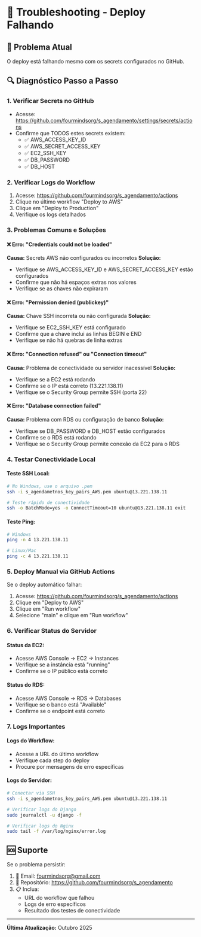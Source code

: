 # 🔧 Troubleshooting - Deploy Falhando

## 🚨 Problema Atual
O deploy está falhando mesmo com os secrets configurados no GitHub.

## 🔍 Diagnóstico Passo a Passo

### 1. Verificar Secrets no GitHub
- Acesse: https://github.com/fourmindsorg/s_agendamento/settings/secrets/actions
- Confirme que TODOS estes secrets existem:
  - ✅ AWS_ACCESS_KEY_ID
  - ✅ AWS_SECRET_ACCESS_KEY
  - ✅ EC2_SSH_KEY
  - ✅ DB_PASSWORD
  - ✅ DB_HOST

### 2. Verificar Logs do Workflow
1. Acesse: https://github.com/fourmindsorg/s_agendamento/actions
2. Clique no último workflow "Deploy to AWS"
3. Clique em "Deploy to Production"
4. Verifique os logs detalhados

### 3. Problemas Comuns e Soluções

#### ❌ Erro: "Credentials could not be loaded"
**Causa:** Secrets AWS não configurados ou incorretos
**Solução:**
- Verifique se AWS_ACCESS_KEY_ID e AWS_SECRET_ACCESS_KEY estão configurados
- Confirme que não há espaços extras nos valores
- Verifique se as chaves não expiraram

#### ❌ Erro: "Permission denied (publickey)"
**Causa:** Chave SSH incorreta ou não configurada
**Solução:**
- Verifique se EC2_SSH_KEY está configurado
- Confirme que a chave inclui as linhas BEGIN e END
- Verifique se não há quebras de linha extras

#### ❌ Erro: "Connection refused" ou "Connection timeout"
**Causa:** Problema de conectividade ou servidor inacessível
**Solução:**
- Verifique se a EC2 está rodando
- Confirme se o IP está correto (13.221.138.11)
- Verifique se o Security Group permite SSH (porta 22)

#### ❌ Erro: "Database connection failed"
**Causa:** Problema com RDS ou configuração de banco
**Solução:**
- Verifique se DB_PASSWORD e DB_HOST estão configurados
- Confirme se o RDS está rodando
- Verifique se o Security Group permite conexão da EC2 para o RDS

### 4. Testar Conectividade Local

#### Teste SSH Local:
```bash
# No Windows, use o arquivo .pem
ssh -i s_agendametnos_key_pairs_AWS.pem ubuntu@13.221.138.11

# Teste rápido de conectividade
ssh -o BatchMode=yes -o ConnectTimeout=10 ubuntu@13.221.138.11 exit
```

#### Teste Ping:
```bash
# Windows
ping -n 4 13.221.138.11

# Linux/Mac
ping -c 4 13.221.138.11
```

### 5. Deploy Manual via GitHub Actions

Se o deploy automático falhar:
1. Acesse: https://github.com/fourmindsorg/s_agendamento/actions
2. Clique em "Deploy to AWS"
3. Clique em "Run workflow"
4. Selecione "main" e clique em "Run workflow"

### 6. Verificar Status do Servidor

#### Status da EC2:
- Acesse AWS Console → EC2 → Instances
- Verifique se a instância está "running"
- Confirme se o IP público está correto

#### Status do RDS:
- Acesse AWS Console → RDS → Databases
- Verifique se o banco está "Available"
- Confirme se o endpoint está correto

### 7. Logs Importantes

#### Logs do Workflow:
- Acesse a URL do último workflow
- Verifique cada step do deploy
- Procure por mensagens de erro específicas

#### Logs do Servidor:
```bash
# Conectar via SSH
ssh -i s_agendametnos_key_pairs_AWS.pem ubuntu@13.221.138.11

# Verificar logs do Django
sudo journalctl -u django -f

# Verificar logs do Nginx
sudo tail -f /var/log/nginx/error.log
```

## 🆘 Suporte

Se o problema persistir:
1. 📧 Email: fourmindsorg@gmail.com
2. 🔗 Repositório: https://github.com/fourmindsorg/s_agendamento
3. 📋 Inclua:
   - URL do workflow que falhou
   - Logs de erro específicos
   - Resultado dos testes de conectividade

---
**Última Atualização:** Outubro 2025
